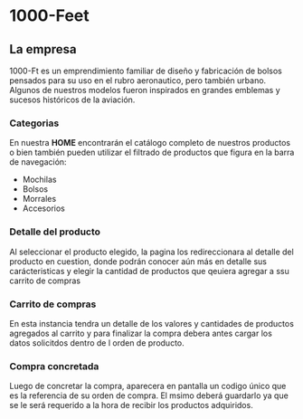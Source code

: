 # 1000-Feet

## La empresa

1000-Ft es un emprendimiento familiar de diseño y fabricación de bolsos pensados para su uso en el rubro aeronautico, pero también urbano.
Algunos de nuestros modelos fueron inspirados en grandes emblemas y sucesos históricos de la aviación.

### Categorias

En nuestra **HOME** encontrarán el catálogo completo de nuestros productos o bien también pueden utilizar el filtrado de productos que figura en la barra de navegación:

- Mochilas
- Bolsos
- Morrales
- Accesorios

### Detalle del producto

Al seleccionar el producto elegido, la pagina los redireccionara al detalle del producto en cuestion,
donde podrán conocer aún más en detalle sus carácteristicas y elegir la cantidad de productos que qeuiera agregar a ssu carrito de compras


### Carrito de compras

En esta instancia tendra un detalle de los valores y cantidades de productos agregados al carrito y para finalizar la compra debera antes cargar los datos solicitdos dentro de l orden de producto.

### Compra concretada

Luego de concretar la compra, aparecera en pantalla un codigo único que es la referencia de su orden de compra.
El msimo deberá guardarlo ya que se le será requerido a la hora de recibir los productos adquiridos.



